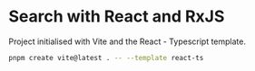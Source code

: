 # Search with React and RxJS

Project initialised with Vite and the React - Typescript template.

```bash
pnpm create vite@latest . -- --template react-ts
```
